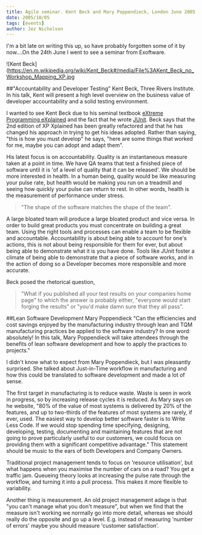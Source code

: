 ```yaml
---
title: Agile seminar. Kent Beck and Mary Poppendieck, London June 2005
date: 2005/10/05
tags: [events]
author: Jez Nicholson
---
```

I'm a bit late on writing this up, so have probably forgotten some of it by now....On the 24th June I went to see a seminar from Exoftware.

![Kent Beck](https://en.m.wikipedia.org/wiki/Kent_Beck#/media/File%3AKent_Beck_no_Workshop_Mapping_XP.jpg

##"Accountability and Developer Testing" Kent Beck, Three Rivers Institute. 
In his talk, Kent will present a high level overview on the business value of developer accountability and a solid testing environment.

I wanted to see Kent Beck due to his seminal textbook [eXtreme Programming eXplained](http://www.amazon.co.uk/Extreme-Programming-Explained-Embrace-Change/dp/0321278658/) and the fact that he wrote [JUnit](http://junit.org). Beck says that the 2nd edition of XP Xplained has been greatly refactored and that he has changed his approach in trying to get his ideas adopted. Rather than saying, "this is how you must develop" he says, "here are some things that worked for me, maybe you can adopt and adapt them".

His latest focus is on accountability. Quality is an instantaneous measure taken at a point in time. We have QA teams that test a finished piece of software until it is 'of a level of quality that it can be released'. We should be more interested in health. In a human being, quality would be like measuring your pulse rate, but health would be making you run on a treadmill and seeing how quickly your pulse can return to rest. In other words, health is the measurement of performance under stress.

> "The shape of the software matches the shape of the team".

A large bloated team will produce a large bloated product and vice versa. In order to build great products you must concentrate on building a great team. Using the right tools and processes can enable a team to be flexible and accountable. Accountability is about being able to account for one's actions, this is not about being responsible for them for ever, but about being able to demonstrate what it is you have done. Tools like JUnit foster a climate of being able to demonstrate that a piece of software works, and in the action of doing so a Developer becomes more responsible and more accurate.

Beck posed the rhetorical question, 
> "What if you published all your test results on your companies home page" 
to which the answer is probably either, "everyone would start forging the results" or "you'd make damn sure that they all pass".

##Lean Software Development Mary Poppendieck
"Can the efficiencies and cost savings enjoyed by the manufacturing industry through lean and TQM manufacturing practices be applied to the software industry? In one word: absolutely! In this talk, Mary Poppendieck will take attendees through the benefits of lean software development and how to apply the practices to projects."

I didn't know what to expect from Mary Poppendieck, but I was pleasantly surprised. She talked about Just-in-Time workflow in manufacturing and how this could be translated to software development and made a lot of sense.

The first target in manufacturing is to reduce waste. Waste is seen in work in progress, so by increasing release cycles it is reduced. As Mary says on he website, "80% of the value of most systems is delivered by 20% of the features, and up to two-thirds of the features of most systems are rarely, if ever, used. The easiest way to develop better software faster is to Write Less Code. If we would stop spending time specifying, designing, developing, testing, documenting and maintaining features that are not going to prove particularly useful to our customers, we could focus on providing them with a significant competitive advantage." This statement should be music to the ears of both Developers and Company Owners.

Traditional project management tends to focus on 'resource utilisation', but what happens when you maximise the number of cars on a road? You get a traffic jam. Queueing theory looks at increasing the pulse rate through the workflow, and turning it into a pull process. This makes it more flexible to variability.

Another thing is measurement. An old project management adage is that "you can't manage what you don't measure", but when we find that the measure isn't working we normally go into more detail, whereas we should really do the opposite and go up a level. E.g. instead of measuring 'number of errors' maybe you should measure 'customer satisfaction'.